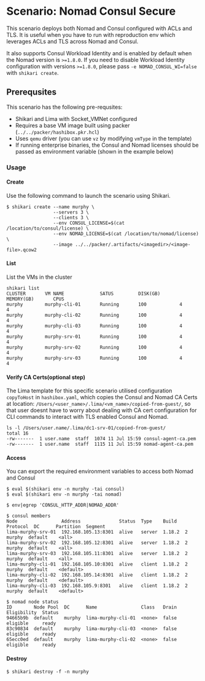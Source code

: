# Scenario: Nomad Consul Secure

This scenario deploys both Nomad and Consul configured with ACLs and TLS. It is useful when you have to run with reproduction env which leverages ACLs and TLS across Nomad and Consul.

It also supports Consul Workload Identity and is enabled by default when the Nomad version is `>=1.8.0`. If you need to disable Workload Identity configuration with versions `>=1.8.0`, please pass `-e NOMAD_CONSUL_WI=false` with `shikari create`.

## Prerequsites

This scenario has the following pre-requsites:

* Shikari and Lima with Socket_VMNet configured
* Requires a base VM image built using packer (`../../packer/hashibox.pkr.hcl`)
* Uses `qemu` driver (you can use `vz` by modifying `vmType` in the template)
* If running enterprise binaries, the Consul and Nomad licenses should be passed as environment variable (shown in the example below)

### Usage

#### Create

Use the following command to launch the scenario using Shikari.

```
$ shikari create --name murphy \
                 --servers 3 \
                 --clients 3 \
                 --env CONSUL_LICENSE=$(cat /location/to/consul/license) \
                 --env NOMAD_LICENSE=$(cat /location/to/nomad/license) \
                 --image ../../packer/.artifacts/<imagedir>/<image-file>.qcow2
```

#### List

List the VMs in the cluster

```
shikari list
CLUSTER       VM NAME             SATUS         DISK(GB)       MEMORY(GB)       CPUS
murphy        murphy-cli-01       Running       100            4                4
murphy        murphy-cli-02       Running       100            4                4
murphy        murphy-cli-03       Running       100            4                4
murphy        murphy-srv-01       Running       100            4                4
murphy        murphy-srv-02       Running       100            4                4
murphy        murphy-srv-03       Running       100            4                4
```

#### Verify CA Certs(optional step)

The Lima template for this specific scenario utilised configuration `copyToHost` in `hashibox.yaml`, which copies the Consul and Nomad CA Certs at location: `/Users/<user_name>/.lima/<vm_name>/copied-from-guest/`, so that user doesnt have to worry about dealing with CA cert configuration for CLI commands to interact with TLS enabled Consul and Nomad.

```
ls -l /Users/user.name/.lima/dc1-srv-01/copied-from-guest/
total 16
-rw-------  1 user.name  staff  1074 11 Jul 15:59 consul-agent-ca.pem
-rw-------  1 user.name  staff  1115 11 Jul 15:59 nomad-agent-ca.pem
```

#### Access

You can export the required environment variables to access both Nomad and Consul

```
$ eval $(shikari env -n murphy -tai consul)
$ eval $(shikari env -n murphy -tai nomad)

$ env|egrep 'CONSUL_HTTP_ADDR|NOMAD_ADDR'

$ consul members
Node                Address              Status  Type    Build   Protocol  DC      Partition  Segment
lima-murphy-srv-01  192.168.105.13:8301  alive   server  1.18.2  2         murphy  default    <all>
lima-murphy-srv-02  192.168.105.12:8301  alive   server  1.18.2  2         murphy  default    <all>
lima-murphy-srv-03  192.168.105.11:8301  alive   server  1.18.2  2         murphy  default    <all>
lima-murphy-cli-01  192.168.105.10:8301  alive   client  1.18.2  2         murphy  default    <default>
lima-murphy-cli-02  192.168.105.14:8301  alive   client  1.18.2  2         murphy  default    <default>
lima-murphy-cli-03  192.168.105.9:8301   alive   client  1.18.2  2         murphy  default    <default>

$ nomad node status
ID        Node Pool  DC      Name                Class   Drain  Eligibility  Status
94665b9b  default    murphy  lima-murphy-cli-01  <none>  false  eligible     ready
83c90834  default    murphy  lima-murphy-cli-03  <none>  false  eligible     ready
65ecc0ed  default    murphy  lima-murphy-cli-02  <none>  false  eligible     ready
```

#### Destroy

```
$ shikari destroy -f -n murphy
```
